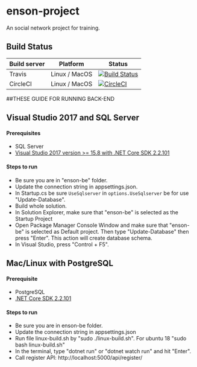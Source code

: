 # enson-project
An social network project for training.


## Build Status
| Build server    | Platform       | Status      |
|-----------------|----------------|-------------|
|Travis           | Linux / MacOS  |[![Build Status](https://travis-ci.com/DatNgoHaVan/enson-project.svg?token=44Dp4xgu5dU6gYhiYCoY&branch=dev)](https://travis-ci.com/DatNgoHaVan/enson-project)|
|CircleCI           | Linux / MacOS  |[![CircleCI](https://circleci.com/gh/DatNgoHaVan/enson-project.svg?style=svg)](https://circleci.com/gh/DatNgoHaVan/enson-project)|

##THESE GUIDE FOR RUNNING BACK-END

## Visual Studio 2017 and SQL Server

#### Prerequisites

- SQL Server
- [Visual Studio 2017 version >= 15.8 with .NET Core SDK 2.2.101](https://www.microsoft.com/net/download/all)

#### Steps to run

- Be sure you are in "enson-be" folder.
- Update the connection string in appsettings.json.
- In Startup.cs be sure ```UseSqlserver``` in ```options.UseSqlserver``` be for use "Update-Database".
- Build whole solution.
- In Solution Explorer, make sure that "enson-be" is selected as the Startup Project
- Open Package Manager Console Window and make sure that "enson-be" is selected as Default project. Then type "Update-Database" then press "Enter". This action will create database schema.
- In Visual Studio, press "Control + F5".

## Mac/Linux with PostgreSQL

#### Prerequisite

- PostgreSQL
- [.NET Core SDK 2.2.101](https://www.microsoft.com/net/download/all)

#### Steps to run
- Be sure you are in enson-be folder.
- Update the connection string in appsettings.json
- Run file linux-build.sh by "sudo ./linux-build.sh". For ubuntu 18 "sudo bash linux-build.sh"
- In the terminal, type "dotnet run" or "dotnet watch run" and hit "Enter".
- Call register API: http://localhost:5000/api/register/